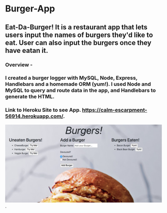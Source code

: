 # Burger-App

## Eat-Da-Burger! It is a restaurant app that lets users input the names of burgers they'd like to eat. User can also input the burgers once they have eatan it. 

### Overview -

### I created a burger logger with MySQL, Node, Express, Handlebars and a homemade ORM (yum!). I used Node and MySQL to query and route data in the app, and Handlebars to generate the HTML.

### Link to Heroku Site to see App. https://calm-escarpment-56914.herokuapp.com/.

![alt text](/public/assets/img/Screen-Shot.png).